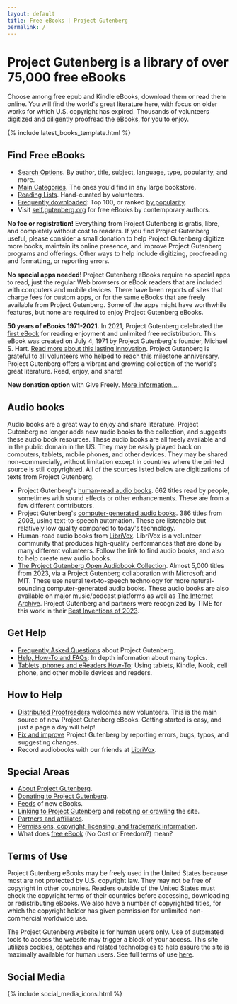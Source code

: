 ```yaml
---
layout: default
title: Free eBooks | Project Gutenberg
permalink: /
---
```


Project Gutenberg is a library of over 75,000 free eBooks
====================================================

Choose among free epub and Kindle eBooks, download them or read them online. You will find the world's great literature here, with focus on older works for which U.S. copyright has expired. Thousands of volunteers digitized and diligently proofread the eBooks, for you to enjoy. 

{% include latest_books_template.html %}


## Find Free eBooks

- [Search Options](/ebooks/). By author, title, subject, language, type, popularity, and more.
- [Main Categories](/ebooks/categories). The ones you'd find in any large bookstore.
- [Reading Lists](/ebooks/bookshelf/). Hand-curated by volunteers.
- [Frequently downloaded](/browse/scores/top): Top 100, or ranked [by popularity](/ebooks/search/?sort_order=downloads).
- Visit [self.gutenberg.org](http://self.gutenberg.org) for free eBooks by contemporary authors.


**No fee or registration!** Everything from Project Gutenberg is gratis, libre, and completely without cost to readers. If you find Project Gutenberg useful, please consider a small donation to help Project Gutenberg digitize more books, maintain its online presence, and improve Project Gutenberg programs and offerings. Other ways to help include digitizing, proofreading and formatting, or reporting errors.

**No special apps needed!** Project Gutenberg eBooks require no special apps to read, just the regular Web browsers or eBook readers that are included with computers and mobile devices. There have been reports of sites that charge fees for custom apps, or for the same eBooks that are freely available from Project Gutenberg. Some of the apps might have worthwhile features, but none are required to enjoy Project Gutenberg eBooks. 

**50 years of eBooks 1971-2021.** In 2021, Project Gutenberg celebrated the [first eBook](/ebooks/1) for reading enjoyment and unlimited free redistribution. This eBook was created on July 4, 1971 by Project Gutenberg's founder, Michael S. Hart. [Read more about this lasting innovation](/about/background/50years.html). Project Gutenberg is grateful to all volunteers who helped to reach this milestone anniversary. Project Gutenberg offers a vibrant and growing collection of the world's great literature. Read, enjoy, and share! 

**New donation option** with Give Freely. <a href="/donate/index.html#givefreely">More information...</a>.



## Audio books

Audio books are a great way to enjoy and share literature. Project Gutenberg no longer adds new audio books to the collection, and suggests these audio book resources. These audio books are all freely available and in the public domain in the US. They may be easily played back on computers, tablets, mobile phones, and other devices. They may be shared non-commercially, without limitation except in countries where the printed source is still copyrighted. All of the sources listed below are digitizations of texts from Project Gutenberg.

- Project Gutenberg's [human-read audio books](/browse/categories/1). 662 titles read by people, sometimes with sound effects or other enhancements. These are from a few different contributors.
- Project Gutenberg's [computer-generated audio books](/browse/categories/2). 386 titles from 2003, using text-to-speech automation. These are listenable but relatively low quality compared to today's technology.
- Human-read audio books from [LibriVox](https://librivox.org). LibriVox is a volunteer community that produces high-quality performances that are done by many different volunteers. Follow the link to find audio books, and also to help create new audio books.
- [The Project Gutenberg Open Audiobook Collection](https://aka.ms/audiobooks). Almost 5,000 titles from 2023, via a Project Gutenberg collaboration with Microsoft and MIT. These use neural text-to-speech technology for more natural-sounding computer-generated audio books. These audio books are also available on major music/podcast platforms as well as [The Internet Archive](https://archive.org/details/@project_gutenberg_and_microsoft?tab=uploads). Project Gutenberg and partners were recognized by TIME for this work in their [Best Inventions of 2023](https://time.com/collection/best-inventions-2023/6324762/project-gutenberg-open-audiobook-collection/).

## Get Help
  <div class="box_shadow">
    <ul>
      <li><a href="/help/faq.html">Frequently Asked Questions</a> about Project Gutenberg.</li>
      <li><a href="/help/">Help, How-To and FAQs</a>: In depth information about many topics.</li>
      <li><a href="/help/mobile.html">Tablets, phones and eReaders How-To</a>: Using tablets, Kindle, Nook, cell phone, and other mobile devices and readers.</li>
    </ul>
  </div>

## How to Help

- [Distributed Proofreaders](https://www.pgdp.net) welcomes new volunteers. This is the main source of new Project Gutenberg eBooks. Getting started is easy, and just a page a day will help!
- [Fix and improve](/help/errata.html) Project Gutenberg by reporting errors, bugs, typos, and suggesting changes.
- Record audiobooks with our friends at [LibriVox](https://librivox.org).


## Special Areas

- [About Project Gutenberg](/about/).
- [Donating to Project Gutenberg](/donate/).
- [Feeds](/ebooks/feeds.html) of new eBooks.
- [Linking to Project Gutenberg](/policy/linking.html) and [roboting or crawling](/policy/robot_access.html) the site.
- [Partners and affiliates](/about/partners_affiliates.html).
- [Permissions, copyright, licensing, and trademark information](/policy/permission.html).
- What does [free eBook](/about/background/free_ebook.html) (No Cost or Freedom?) mean?

## Terms of Use

<div class="box_shadow">
<p>Project Gutenberg eBooks may be freely used in the United States because most are not protected by U.S. copyright law. They may not be free of copyright in other countries. Readers outside of the United States must check the copyright terms of their countries before accessing, downloading or redistributing eBooks. We also have a number of copyrighted titles, for which the copyright holder has given permission for unlimited non-commercial worldwide use.</p>

<p>The Project Gutenberg website is for human users only. Use of automated tools to access the website may trigger a block of your access. This site utilizes cookies, captchas and related technologies to help assure the site is maximally available for human users. See full terms of use <a href="/policy/terms_of_use.html">here</a>.</p>
</div>

## Social Media
{% include social_media_icons.html %}
<!-- ## Contact Info

- [Contact Information](/about/contact_information.html): How to get in touch.
- [Mailing lists](https://lists.pglaf.org/): Subscribe to the monthly newsletter. -->
